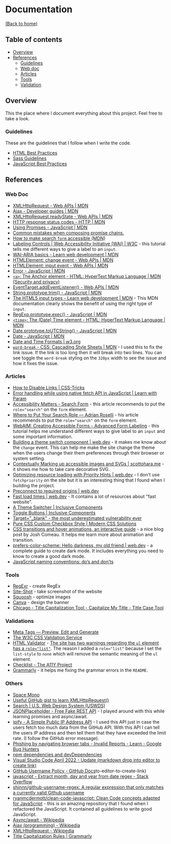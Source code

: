 # Documentation
[(Back to home)](https://github.com/vanzasetia/github-user-search-app#readme)

## Table of contents
- [Overview](#overview)
- [References](#references)
  - [Guidelines](#guidelines)
  - [Web doc](#web-doc)
  - [Articles](#articles)
  - [Tools](#tools)
  - [Validation](#validation)

## Overview
This the place where I document everything about this project. Feel free to take a look.

### Guidelines

These are the guidelines that I follow when I write the code.
- [HTML Best Practices](https://github.com/hail2u/html-best-practices)
- [Sass Guidelines](https://sass-guidelin.es/)
- [JavaScript Best Practices](https://www.w3.org/wiki/JavaScript_best_practices)

## References

### Web Doc
- [XMLHttpRequest - Web APIs | MDN](https://developer.mozilla.org/en-US/docs/Web/API/XMLHttpRequest)
- [Ajax - Developer guides | MDN](https://developer.mozilla.org/en-US/docs/Web/Guide/AJAX)
- [XMLHttpRequest.readyState - Web APIs | MDN](https://developer.mozilla.org/en-US/docs/Web/API/XMLHttpRequest/readyState)
- [HTTP response status codes - HTTP | MDN](https://developer.mozilla.org/en-US/docs/Web/HTTP/Status)
- [Using Promises - JavaScript | MDN](https://developer.mozilla.org/en-US/docs/Web/JavaScript/Guide/Using_promises)
- [Common mistakes when composing promise chains.](https://developer.mozilla.org/en-US/docs/Web/JavaScript/Guide/Using_promises#common_mistakes)
- [How to make search `form` accessible (MDN)](https://developer.mozilla.org/en-US/docs/Web/HTML/Element/input/search#search_form_labels_and_accessibility)
- [Labeling Controls | Web Accessibility Initiative (WAI) | W3C](https://www.w3.org/WAI/tutorials/forms/labels/) - this tutorial tells me different ways to give a label to an `input`.
- [WAI-ARIA basics - Learn web development | MDN](https://developer.mozilla.org/en-US/docs/Learn/Accessibility/WAI-ARIA_basics)
- [HTMLElement: change event - Web APIs | MDN](https://developer.mozilla.org/en-US/docs/Web/API/HTMLElement/change_event)
- [HTMLElement: input event - Web APIs | MDN](https://developer.mozilla.org/en-US/docs/Web/API/HTMLElement/input_event)
- [Error - JavaScript | MDN](https://developer.mozilla.org/en-US/docs/Web/JavaScript/Reference/Global_Objects/Error)
- [`<a>`: The Anchor element - HTML: HyperText Markup Language | MDN (Security and privacy)](https://developer.mozilla.org/en-US/docs/Web/HTML/Element/a#security_and_privacy)
- [EventTarget.addEventListener() - Web APIs | MDN](https://developer.mozilla.org/en-US/docs/Web/API/EventTarget/addEventListener)
- [String.prototype.trim() - JavaScript | MDN](https://developer.mozilla.org/en-US/docs/Web/JavaScript/Reference/Global_Objects/String/trim)
- [The HTML5 input types - Learn web development | MDN](https://developer.mozilla.org/en-US/docs/Learn/Forms/HTML5_input_types) - This MDN documentation clearly shows the benefit of using the right type of `input`.
- [RegExp.prototype.exec() - JavaScript | MDN](https://developer.mozilla.org/en-US/docs/Web/JavaScript/Reference/Global_Objects/RegExp/exec)
- [`<time>`: The (Date) Time element - HTML: HyperText Markup Language | MDN](https://developer.mozilla.org/en-US/docs/Web/HTML/Element/time)
- [Date.prototype.toUTCString() - JavaScript | MDN](https://developer.mozilla.org/en-US/docs/Web/JavaScript/Reference/Global_Objects/Date/toUTCString)
- [Date - JavaScript | MDN](https://developer.mozilla.org/en-US/docs/Web/JavaScript/Reference/Global_Objects/Date)
- [Date and Time Formats | w3.org](https://www.w3.org/TR/NOTE-datetime)
- [`word-break` - CSS: Cascading Style Sheets | MDN](https://developer.mozilla.org/en-US/docs/Web/CSS/word-break) - I used this to fix the link issue. If the link is too long then it will break into two lines. You can see toggle the `word-break` styling on the `320px` width to see the issue and how it fixes the issue.

### Articles
- [How to Disable Links | CSS-Tricks](https://css-tricks.com/how-to-disable-links/)
- [Error handling while using native fetch API in JavaScript | Learn with Param](https://learnwithparam.com/blog/how-to-handle-fetch-errors/)
- [Accessibility Matters - Search Form](https://www.a11ymatters.com/pattern/accessible-search/) - this article recommends to put the `role="search"` on the `form` element.
- [Where to Put Your Search Role — Adrian Roselli](https://adrianroselli.com/2015/08/where-to-put-your-search-role.html) - his article recommends to put the `role="search"` on the `form` element.
- [WebAIM: Creating Accessible Forms - Advanced Form Labeling](https://webaim.org/techniques/forms/advanced) - this tutorial helps me understand different ways to give label to an `input` and some important information.
- [Building a theme switch component | web.dev](https://web.dev/building-a-theme-switch-component/) - it makes me know about the `change` event. This can help me make the site change the theme when the users change their them preferences through their browser or system setting.
- [Contextually Marking up accessible images and SVGs | scottohara.me](https://www.scottohara.me/blog/2019/05/22/contextual-images-svgs-and-a11y.html) -  it shows me how to take care decorative SVG.
- [Optimizing resource loading with Priority Hints | web.dev](https://web.dev/priority-hints/) - I don't use `fetchpriority` on the site but it is an interesting thing that I found when I building the project.
- [Preconnect to required origins | web.dev](https://web.dev/uses-rel-preconnect/)
- [Fast load times | web.dev](https://web.dev/fast/) - It contains a lot of resources about "fast website".
- [A Theme Switcher | Inclusive Components](https://inclusive-components.design/a-theme-switcher/)
- [Toggle Buttons | Inclusive Components](https://inclusive-components.design/toggle-button/)
- [Target="_blank" - the most underestimated vulnerability ever](https://www.jitbit.com/alexblog/256-targetblank---the-most-underestimated-vulnerability-ever/)
- [Pure CSS Custom Checkbox Style | Modern CSS Solutions](https://moderncss.dev/pure-css-custom-checkbox-style/)
- [CSS transitions and hover animations, an interactive guide](https://www.joshwcomeau.com/animation/css-transitions/) - a nice blog post by Josh Comeau. It helps me learn more about animation and transition.
- [prefers-color-scheme: Hello darkness, my old friend | web.dev](https://web.dev/prefers-color-scheme/) - a complete guide to create dark mode. It includes everything you need to know to create a good dark mode.
- [JavaScript naming conventions: do’s and don’ts](https://www.freecodecamp.org/news/javascript-naming-conventions-dos-and-don-ts-99c0e2fdd78a/)

### Tools
- [RegExr](https://regexr.com/) - create RegEx
- [Site-Shot](https://www.site-shot.com/) - take screenshot of the website
- [Squoosh](https://squoosh.app/) - optimize images
- [Canva](https://www.canva.com/) - design the banner
- [Chicago - Title Capitalization Tool - Capitalize My Title - Title Case Tool](https://capitalizemytitle.com/style/Chicago/)

### Validations
- [Meta Tags — Preview, Edit and Generate](https://metatags.io/)
- [The W3C CSS Validation Service](https://jigsaw.w3.org/css-validator/)
- [HTML Validator](https://validator.w3.org/nu/) - [The site has two warnings regarding the `ul` element has a `role="list"`](https://validator.w3.org/nu/?doc=https%3A%2F%2Fofficialdevfinder.netlify.app%2F). The reason I added a `role="list"` because I set the `list-style` to `none` which will remove the semantic meaning of the `ul` element.
- [Checklist - The A11Y Project](https://www.a11yproject.com/checklist/)
- [Grammarly](https://www.grammarly.com/) - it helps me fixing the grammar errors in the `README`.

### Others
- [Space Mono](https://fonts.google.com/specimen/Space+Mono)
- [Useful GitHub gist to learn XMLHttpRequest()](https://gist.github.com/jesperorb/c889de6195ee036724b6263148308c86)
- [Search | U.S. Web Design System (USWDS)](https://designsystem.digital.gov/components/search/)
- [JSONPlaceholder - Free Fake REST API](https://jsonplaceholder.typicode.com/) - I played around with this while learning promises and async/await.
- [ipify - A Simple Public IP Address API](https://www.ipify.org/) - I used this API just in case the users fetch too much data from the GitHub API. With this API I can tell the users IP address and then tell them that they have exceeded the limit rate. (I follow the GitHub error message).
- [Phishing by navigating browser tabs - Invalid Reports - Learn - Google Bug Hunters](https://bughunters.google.com/learn/invalid-reports/web-platform/navigation/5825028803002368/phishing-by-navigating-browser-tabs)
- [npm dependencies and devDependencies](https://nodejs.dev/learn/npm-dependencies-and-devdependencies)
- [Visual Studio Code April 2022 - Update (markdown drop into editor to create link)](https://code.visualstudio.com/updates/v1_67#_markdown-drop-in)
- [GitHub Username Policy - GitHub Docs](https://docs.github.com/en/site-policy/other-site-policies/github-username-policy)to-editor-to-create-link)
- [javascript - Extract month, day and year from date regex - Stack Overflow](https://stackoverflow.com/questions/26934703/extract-month-day-and-year-from-date-regex)
- [shinnn/github-username-regex: A regular expression that only matches a currently valid Github username](https://github.com/shinnn/github-username-regex)
- [ryanmcdermott/clean-code-javascript: Clean Code concepts adapted for JavaScript](https://github.com/ryanmcdermott/clean-code-javascript) - this is an amazing repository that I found when I refactored the JavaScript. It contained all guidelines to write good JavaScript.
- [Async/await - Wikipedia](https://en.wikipedia.org/wiki/Async/await)
- [Ajax (programming) - Wikipedia](https://en.wikipedia.org/wiki/Ajax_(programming))
- [XMLHttpRequest - Wikipedia](https://en.wikipedia.org/wiki/XMLHttpRequest)
- [Title Capitalization Rules | Grammarly](https://www.grammarly.com/blog/capitalization-in-the-titles/)
